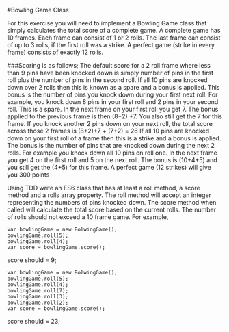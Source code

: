 #Bowling Game Class

For this exercise you will need to implement a Bowling Game class that simply calculates the total score of a complete game. A complete game has 10 frames. Each frame can consist of 1 or 2 rolls. The last frame can consist of up to 3 rolls, if the first roll was a strike. A perfect game (strike in every frame) consists of exactly 12 rolls.

###Scoring is as follows;
The default score for a 2 roll frame where less than 9 pins have been knocked down is simply number of pins in the first roll plus the number of pins in the second roll.
If all 10 pins are knocked down over 2 rolls then this is known as a spare and a bonus is applied. This bonus is the number of pins you knock down during your first next roll. For example, you knock down 8 pins in your first roll and 2 pins in your second roll. This is a spare. In the next frame on your first roll you get 7. The bonus applied to the previous frame is then (8+2) +7. You also still get the 7 for this frame. If you knock another 2 pins down on your next roll, the total score across those 2 frames is (8+2)+7 + (7+2) = 26
If all 10 pins are knocked down on your first roll of a frame then this is a strike and a bonus is applied. The bonus is the number of pins that are knocked down during the next 2 rolls. For example you knock down all 10 pins on roll one. In the next frame you get 4 on the first roll and 5 on the next roll. The bonus is (10+4+5) and you still get the (4+5) for this frame.
A perfect game (12 strikes) will give you 300 points

Using TDD write an ES6 class that has at least a roll method, a score method and a rolls array property. The roll method will accept an integer representing the numbers of pins knocked down. The score method when called will calculate the total score based on the current rolls. The number of rolls should not exceed a 10 frame game. For example,

```
var bowlingGame = new BolwingGame();
bowlingGame.roll(5);
bowlingGame.roll(4);
var score = bowlingGame.score();
```
score should = 9;
```
var bowlingGame = new BolwingGame();
bowlingGame.roll(5);
bowlingGame.roll(4);
bowlingGame.roll(7);
bowlingGame.roll(3);
bowlingGame.roll(2);
var score = bowlingGame.score();
```
score should = 23;
